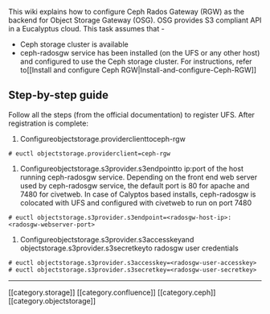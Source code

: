 This wiki explains how to configure Ceph Rados Gateway (RGW) as the backend for Object Storage Gateway (OSG). OSG provides S3 compliant API in a Eucalyptus cloud. This task assumes that -


* Ceph storage cluster is available
* ceph-radosgw service has been installed (on the UFS or any other host) and configured to use the Ceph storage cluster. For instructions, refer to[[Install and configure Ceph RGW|Install-and-configure-Ceph-RGW]]


## Step-by-step guide
Follow all the steps (from the official documentation) to register UFS. After registration is complete:


1. Configureobjectstorage.providerclienttoceph-rgw


```
# euctl objectstorage.providerclient=ceph-rgw
```

1. Configureobjectstorage.s3provider.s3endpointto ip:port of the host running ceph-radosgw service. Depending on the front end web server used by ceph-radosgw service, the default port is 80 for apache and 7480 for civetweb. In case of Calyptos based installs, ceph-radosgw is colocated with UFS and configured with civetweb to run on port 7480


```
# euctl objectstorage.s3provider.s3endpoint=<radosgw-host-ip>:<radosgw-webserver-port>
```

1. Configureobjectstorage.s3provider.s3accesskeyand objectstorage.s3provider.s3secretkeyto radosgw user credentials


```
# euctl objectstorage.s3provider.s3accesskey=<radosgw-user-accesskey>
# euctl objectstorage.s3provider.s3secretkey=<radosgw-user-secretkey>
```

*****

[[category.storage]] 
[[category.confluence]] 
[[category.ceph]] 
[[category.objectstorage]]
